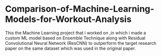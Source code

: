 # Comparison-of-Machine-Learning-Models-for-Workout-Analysis
This the Machine Learning project that i worked on ,in which i made a custom ML model based on Ensemble Technique along with Residual Convolutional Neural Network (ResCNN) to outperform the target research paper on the same dataset which was used in the original paper.
